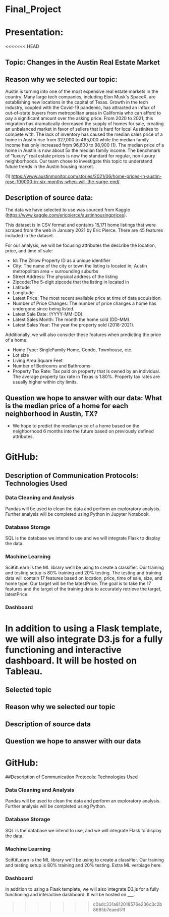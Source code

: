# Final_Project

# Presentation: 

<<<<<<< HEAD
## Topic: Changes in the Austin Real Estate Market

## Reason why we selected our topic: 

Austin is turning into one of the most expensive real estate markets in the country. Many large tech companies, including Elon Musk's SpaceX, are establishing new locations in the capital of Texas. Growth in the tech industry, coupled with the Covid-19 pandemic, has attracted an influx of out-of-state buyers from metropolitan areas in California who can afford to pay a significant amount over the asking price. From 2020 to 2021, this migration has dramatically decreased the supply of homes for sale, creating an unbalanced market in favor of sellers that is hard for local Austinites to compete with. The lack of inventory has caused the median sales price of a home in Austin rise from 327,000 to 465,000 while the median family income has only increased from 96,600 to 98,900 (1). The median price of a home in Austin is now about 5x the median family income. The benchmark of "luxury" real estate prices is now the standard for regular, non-luxury neighborhoods. Our team chose to investigate this topic to understand future trends in the Austin housing market. 

(1) https://www.austinmonitor.com/stories/2021/06/home-prices-in-austin-rose-100000-in-six-months-when-will-the-surge-end/


## Description of source data: 

The data we have selected to use was sourced from Kaggle (https://www.kaggle.com/ericpierce/austinhousingprices). 

This dataset is in CSV format and contains 15,171 home listings that were scraped from the web in January 2021 by Eric Pierce. There are 45 features included in the dataset. 

For our analysis, we will be focusing attributes the describe the location, price, and time of sale: 
* Id: The Zillow Property ID as a unique identifier 
* City: The name of the city or town the listing is located in; Austin metropolitan area + surrounding suburbs  
* Street Address: The physical address of the listing
* Zipcode:The 5-digit zipcode that the listing in located in
* Latitude
* Longitude
* Latest Price: The most recent available price at time of data acquisition.
* Number of Price Changes: The number of price changes a home has undergone since being listed.
* Latest Sale Date: (YYYY-MM-DD).
* Latest Sales Month: The month the home sold (DD-MM).
* Latest Sales Year: The year the property sold (2018-2021).

Additionally, we will also consider these features when predicting the price of a home:
* Home Type: SingleFamily Home, Condo, Townhouse, etc.
* Lot size
* Living Area Square Feet
* Number of Bedrooms and Bathrooms
* Property Tax Rate: Tax paid on property that is owned by an individual. The average property tax rate in Texas is 1.80%. Property tax rates are usually higher within city limits. 

## Question we hope to answer with our data: What is the median price of a home for each neighborhood in Austin, TX?
* We hope to predict the median price of a home based on the neighborhood 6 months into the future based on previously defined attributes.



# GitHub:

## Description of Communication Protocols: Technologies Used

### Data Cleaning and Analysis

Pandas will be used to clean the data and perform an exploratory analysis. Further analysis will be completed using Python in Jupyter Notebook.

### Database Storage

SQL is the database we intend to use and we will integrate Flask to display the data.

### Machine Learning

SciKitLearn is the ML library we'll be using to create a classifier. Our training and testing setup is 80% training and 20% testing. The testing and training data will contain 17 features based on location, price, time of sale, size, and home type. Our target will be the latestPrice. The goal is to take the 17 features and the target of the training data to accurately retrieve the target, latestPrice. 

### Dashboard

In addition to using a Flask template, we will also integrate D3.js for a fully functioning and interactive dashboard. It will be hosted on Tableau.
=======
## Selected topic 
## Reason why we selected our topic
## Description of source data
## Question we hope to answer with our data


# GitHub:
##Description of Communication Protocols: Technologies Used

### Data Cleaning and Analysis
Pandas will be used to clean the data and perform an exploratory analysis. Further analysis will be completed using Python.

### Database Storage
SQL is the database we intend to use, and we will integrate Flask to display the data.

### Machine Learning
SciKitLearn is the ML library we'll be using to create a classifier. Our training and testing setup is 80% training and 20% testing. Extra ML verbiage here.

### Dashboard
In addition to using a Flask template, we will also integrate D3.js for a fully functioning and interactive dashboard. It will be hosted on ___.
>>>>>>> c0adc331a812018576e236c3c2b8685b7eaed51f
